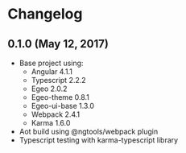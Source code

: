 # Changelog

## 0.1.0 (May 12, 2017)

* Base project using:
  * Angular 4.1.1
  * Typescript 2.2.2
  * Egeo 2.0.2
  * Egeo-theme 0.8.1
  * Egeo-ui-base 1.3.0
  * Webpack 2.4.1
  * Karma 1.6.0
* Aot build using @ngtools/webpack plugin
* Typescript testing with karma-typescript library
